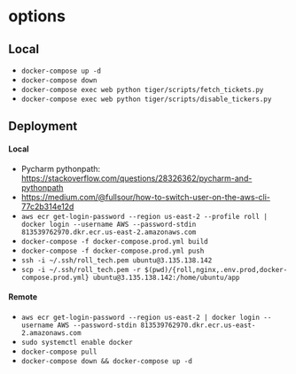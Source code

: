 # options

## Local
* `docker-compose up -d`
* `docker-compose down`
* `docker-compose exec web python tiger/scripts/fetch_tickets.py`
* `docker-compose exec web python tiger/scripts/disable_tickers.py`

## Deployment
#### Local
* Pycharm pythonpath: https://stackoverflow.com/questions/28326362/pycharm-and-pythonpath
* https://medium.com/@fullsour/how-to-switch-user-on-the-aws-cli-77c2b314e12d
* `aws ecr get-login-password --region us-east-2 --profile roll | docker login --username AWS --password-stdin 813539762970.dkr.ecr.us-east-2.amazonaws.com`
* `docker-compose -f docker-compose.prod.yml build`
* `docker-compose -f docker-compose.prod.yml push`
* `ssh -i ~/.ssh/roll_tech.pem ubuntu@3.135.138.142`
* `scp -i ~/.ssh/roll_tech.pem -r $(pwd)/{roll,nginx,.env.prod,docker-compose.prod.yml} ubuntu@3.135.138.142:/home/ubuntu/app`

#### Remote
* `aws ecr get-login-password --region us-east-2 | docker login --username AWS --password-stdin 813539762970.dkr.ecr.us-east-2.amazonaws.com`
* `sudo systemctl enable docker`
* `docker-compose pull`
* `docker-compose down && docker-compose up -d`